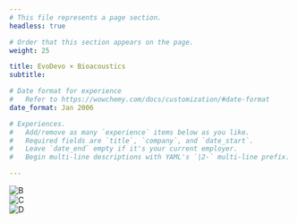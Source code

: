 ```yaml
---
# This file represents a page section.
headless: true

# Order that this section appears on the page.
weight: 25

title: EvoDevo × Bioacoustics
subtitle:

# Date format for experience
#   Refer to https://wowchemy.com/docs/customization/#date-format
date_format: Jan 2006

# Experiences.
#   Add/remove as many `experience` items below as you like.
#   Required fields are `title`, `company`, and `date_start`.
#   Leave `date_end` empty if it's your current employer.
#   Begin multi-line descriptions with YAML's `|2-` multi-line prefix.

---
```


<img src="B.jpg" alt="B"><br>
<img src="C.jpg" alt="C"><br>
<img src="D.jpg" alt="D"><br>